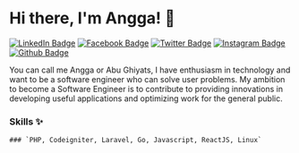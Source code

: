 # Hi there, I'm Angga!  👋

[![LinkedIn Badge](https://img.shields.io/badge/anggaprabes-informational?style=flat&logo=linkedin&logoColor=white&color=0D76A8)](https://www.linkedin.com/in/anggaprabes/)
[![Facebook Badge](https://img.shields.io/badge/anggaprabes-informational?style=flat&logo=facebook&logoColor=white&color=0D76A8)](https://facebook.com/anggaprabes)
[![Twitter Badge](https://img.shields.io/badge/anggarobo-informational?style=flat&logo=twitter&logoColor=white&color=1CA2F1)](https://twitter.com/anggarobo)
[![Instagram Badge](https://img.shields.io/badge/anggarobo-informational?style=flat&logo=instagram&logoColor=white&color=eb3489)](https://instagram.com/anggarobo)
[![Github Badge](https://img.shields.io/badge/abughiyats-informational?style=flat&logo=github&logoColor=white&color=343536)](https://github.com/abughiyats)

You can call me Angga or Abu Ghiyats, I have enthusiasm in technology and want to be a software engineer who can solve user problems. My ambition to become a Software Engineer is to contribute to providing innovations in developing useful applications and optimizing work for the general public.

### Skills ✨
```
### `PHP, Codeigniter, Laravel, Go, Javascript, ReactJS, Linux`
```

<!--
**abughiyats/abughiyats** is a ✨ _special_ ✨ repository because its `README.md` (this file) appears on your GitHub profile.

Here are some ideas to get you started:

- 🔭 I’m currently working on ...
- 🌱 I’m currently learning ...
- 👯 I’m looking to collaborate on ...
- 🤔 I’m looking for help with ...
- 💬 Ask me about ...
- 📫 How to reach me: ...
- 😄 Pronouns: ...
- ⚡ Fun fact: ...
-->
